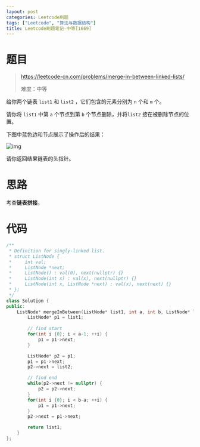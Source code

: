 ```yaml
---
layout: post
categories: Leetcode刷题
tags: ["Leetcode", "算法与数据结构"]
title: Leetcode刷题笔记-中等[1669]
---
```


<!-- more -->

# 题目

> https://leetcode-cn.com/problems/merge-in-between-linked-lists/
>
> 难度：中等

给你两个链表 `list1` 和 `list2` ，它们包含的元素分别为 `n` 个和 `m` 个。

请你将 `list1` 中第 `a` 个节点到第 `b` 个节点删除，并将`list2` 接在被删除节点的位置。

下图中蓝色边和节点展示了操作后的结果：

![img](https://assets.leetcode-cn.com/aliyun-lc-upload/uploads/2020/11/28/fig1.png)

请你返回结果链表的头指针。

# 思路

考查**链表拼接**。

# 代码

```c++
/**
 * Definition for singly-linked list.
 * struct ListNode {
 *     int val;
 *     ListNode *next;
 *     ListNode() : val(0), next(nullptr) {}
 *     ListNode(int x) : val(x), next(nullptr) {}
 *     ListNode(int x, ListNode *next) : val(x), next(next) {}
 * };
 */
class Solution {
public:
    ListNode* mergeInBetween(ListNode* list1, int a, int b, ListNode* list2) {
        ListNode* p1 = list1;
        
        // find start
        for(int i {0}; i < a-1; ++i) {
            p1 = p1->next;
        }

        ListNode* p2 = p1;
        p1 = p1->next;
        p2->next = list2;

        // find end
        while(p2->next != nullptr) {
            p2 = p2->next;
        }
        for(int i {0}; i < b-a; ++i) {
            p1 = p1->next;
        }
        p2->next = p1->next;

        return list1;
    }
};
```

